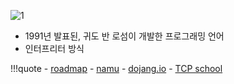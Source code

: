 ![1](https://noticon-static.tammolo.com/dgggcrkxq/image/upload/v1566791609/noticon/nen1y11gazeqhejw7nm1.png)

- 1991년 발표된, 귀도 반 로섬이 개발한 프로그래밍 언어
- 인터프리터 방식

!!!quote
    - [roadmap](https://roadmap.sh/python)
    - [namu](https://namu.wiki/w/Python)
    - [dojang.io](https://dojang.io/course/view.php?id=7)
    - [TCP school](http://www.tcpschool.com/python/intro)